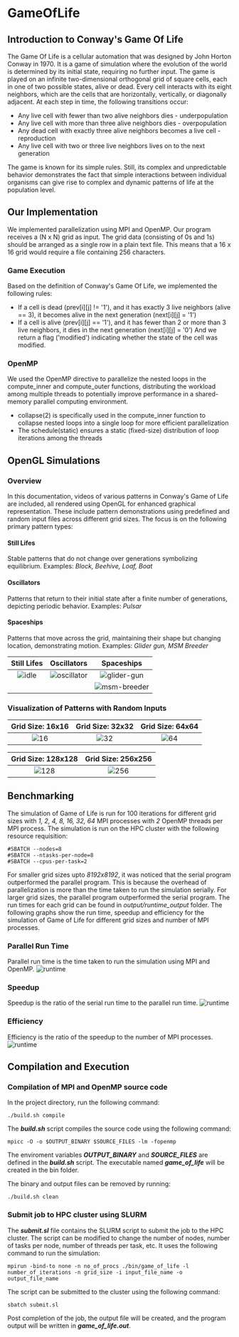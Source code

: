 # GameOfLife

## Introduction to Conway's Game Of Life
The Game Of Life is a cellular automation that was designed by John Horton Conway in 1970. It is a game of simulation where the evolution of the world is determined by its initial state, requiring no further input. The game is played on an infinite two-dimensional orthogonal grid of square cells, each in one of two possible states, alive or dead. Every cell interacts with its eight neighbors, which are the cells that are horizontally, vertically, or diagonally adjacent. At each step in time, the following transitions occur:
* Any live cell with fewer than two alive neighbors dies - underpopulation
* Any live cell with more than three alive neighbors dies - overpopulation
* Any dead cell with exactly three alive neighbors becomes a live cell - reproduction
* Any live cell with two or three live neighbors lives on to the next generation

The game is known for its simple rules. Still, its complex and unpredictable behavior demonstrates the fact that simple interactions between individual organisms can give rise to complex and dynamic patterns of life at the population level.

## Our Implementation
We implemented parallelization using MPI and OpenMP. Our program receives a (N x N) grid as input. The grid data (consisting of 0s and 1s) should be arranged as a single row in a plain text file. This means that a 16 x 16 grid  would require a file containing 256 characters.

### Game Execution
Based on the definition of Conway's Game Of Life, we implemented the following rules:
* If a cell is dead (prev[i][j] != '1'), and it has exactly 3 live neighbors (alive == 3), it becomes alive in the next generation (next[i][j] = '1')
* If a cell is alive (prev[i][j] == '1'), and it has fewer than 2 or more than 3 live neighbors, it dies in the next generation (next[i][j] = '0')
And we return a flag ('modified') indicating whether the state of the cell was modified.

### OpenMP
We used the OpenMP directive to parallelize the nested loops in the compute_inner and compute_outer functions, distributing the workload among multiple threads to potentially improve performance in a shared-memory parallel computing environment.
- collapse(2) is specifically used in the compute_inner function to collapse nested loops into a single loop for more efficient parallelization
- The schedule(static) ensures a static (fixed-size) distribution of loop iterations among the threads


## OpenGL Simulations
### Overview
In this documentation, videos of various patterns in Conway's Game of Life are included, all rendered using OpenGL for enhanced graphical representation. These include pattern demonstrations using predefined and random input files across different grid sizes. The focus is on the following primary pattern types:

#### Still Lifes
Stable patterns that do not change over generations symbolizing equilibrium.
Examples: *Block, Beehive, Loaf, Boat*

#### Oscillators
Patterns that return to their initial state after a finite number of generations, depicting periodic behavior.
Examples: *Pulsar*

#### Spaceships
Patterns that move across the grid, maintaining their shape but changing location, demonstrating motion.
Examples: *Glider gun, MSM Breeder*

| Still Lifes | Oscillators | Spaceships |
|:-----------:|:-----------:|:----------:|
| ![idle](openGL/videos/idle.gif) | ![oscillator](openGL/videos/oscillator.gif) | ![glider-gun](openGL/videos/glider-gun.gif) |
| | | ![msm-breeder](openGL/videos/breeder1.gif) |

### Visualization of Patterns with Random Inputs

| Grid Size: 16x16 | Grid Size: 32x32 | Grid Size: 64x64 |
|:----------------:|:----------------:|:----------------:|
| ![16](openGL/videos/16.gif) | ![32](openGL/videos/32.gif) | ![64](openGL/videos/64.gif) |

| Grid Size: 128x128 | Grid Size: 256x256 |
|:------------------:|:------------------:|
| ![128](openGL/videos/128.gif) | ![256](openGL/videos/256.gif) |

## Benchmarking
The simulation of Game of Life is run for 100 iterations for different grid sizes with *1, 2, 4, 8, 16, 32, 64* MPI processes with *2* OpenMP threads per MPI process. The simulation is run on the HPC cluster with the following resource requisition:
```
#SBATCH --nodes=8
#SBATCH --ntasks-per-node=8
#SBATCH --cpus-per-task=2
```
For smaller grid sizes upto *8192x8192*, it was noticed that the serial program outperformed the parallel program. This is because the overhead of parallelization is more than the time taken to run the simulation serially. For larger grid sizes, the parallel program outperformed the serial program. The run times for each grid can be found in *output/runtime_output* folder. The following graphs show the run time, speedup and efficiency for the simulation of Game of Life for different grid sizes and number of MPI processes. 

### Parallel Run Time
Parallel run time is the time taken to run the simulation using MPI and OpenMP.
<img>![runtime](plots/parallel_runtime.png)</img>

### Speedup
Speedup is the ratio of the serial run time to the parallel run time.
<img>![runtime](plots/speedup.png)</img>

### Efficiency
Efficiency is the ratio of the speedup to the number of MPI processes.
<img>![runtime](plots/efficiency.png)</img>

## Compilation and Execution
### Compilation of MPI and OpenMP source code
In the project directory, run the following command:
```
./build.sh compile
```

The ***build.sh*** script compiles the source code using the following command:
```
mpicc -O -o $OUTPUT_BINARY $SOURCE_FILES -lm -fopenmp
```
The enviroment variables ***OUTPUT_BINARY*** and ***SOURCE_FILES*** are defined in the ***build.sh*** script. The executable named ***game_of_life*** will be created in the bin folder.

The binary and output files can be removed by running:
```
./build.sh clean
```
### Submit job to HPC cluster using SLURM
The ***submit.sl*** file contains the SLURM script to submit the job to the HPC cluster. The script can be modified to change the number of nodes, number of tasks per node, number of threads per task, etc. It uses the following command to run the simulation:
```
mpirun -bind-to none -n no_of_procs ./bin/game_of_life -l number_of_iterations -n grid_size -i input_file_name -o output_file_name
```
The script can be submitted to the cluster using the following command:
```
sbatch submit.sl
```
Post completion of the job, the output file will be created, and the program output will be written in ***game_of_life.out***.


